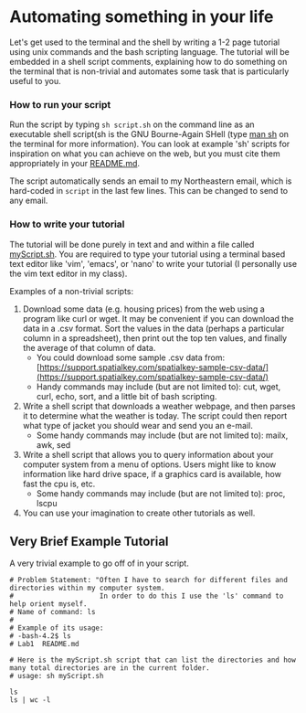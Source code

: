 # Automating something in your life

Let's get used to the terminal and the shell by writing a 1-2 page tutorial using unix commands and the bash scripting language. The tutorial will be embedded in a shell script comments, explaining how to do something on the terminal that is non-trivial and automates some task that is particularly useful to you. 

### How to run your script

Run the script by typing `sh script.sh` on the command line as an executable shell script(sh is the GNU Bourne-Again SHell (type [man sh](https://linux.die.net/man/1/sh) on the terminal for more information).  You can look at example 'sh' scripts for inspiration on what you can achieve on the web, but you must cite them appropriately in your [README.md](./../README.md).

The script automatically sends an email to my Northeastern email, which is hard-coded in `script` in the last few lines. This can be changed to send to any email. 

### How to write your tutorial

The tutorial will be done purely in text and and within a file called [myScript.sh](./myScript.sh). You are required to type your tutorial using a terminal based text editor like 'vim', 'emacs', or 'nano' to write your tutorial (I personally use the vim text editor in my class).

Examples of a non-trivial scripts:

1. Download some data (e.g. housing prices) from the web using a program like curl or wget. It may be convenient if you can download the data in a .csv format. Sort the values in the data (perhaps a particular column in a spreadsheet), then print out the top ten values, and finally the average of that column of data.
	* You could download some sample .csv data from: [https://support.spatialkey.com/spatialkey-sample-csv-data/](https://support.spatialkey.com/spatialkey-sample-csv-data/)
	* Handy commands may include (but are not limited to): cut, wget, curl, echo, sort, and a little bit of bash scripting.
2. Write a shell script that downloads a weather webpage, and then parses it to determine what the weather is today. The script could then report what type of jacket you should wear and send you an e-mail.
	* Some handy commands may include (but are not limited to): mailx, awk, sed
3. Write a shell script that allows you to query information about your computer system from a menu of options. Users might like to know information like hard drive space, if a graphics card is available, how fast the cpu is, etc.
	* Some handy commands may include (but are not limited to): proc, lscpu
4. You can use your imagination to create other tutorials as well.


## Very Brief Example Tutorial
A very trivial example to go off of in your script. 

```
# Problem Statement: "Often I have to search for different files and directories within my computer system. 
#                     In order to do this I use the 'ls' command to help orient myself.
# Name of command: ls
# 
# Example of its usage: 
# -bash-4.2$ ls
# Lab1  README.md

# Here is the myScript.sh script that can list the directories and how many total directories are in the current folder.
# usage: sh myScript.sh

ls
ls | wc -l
```


